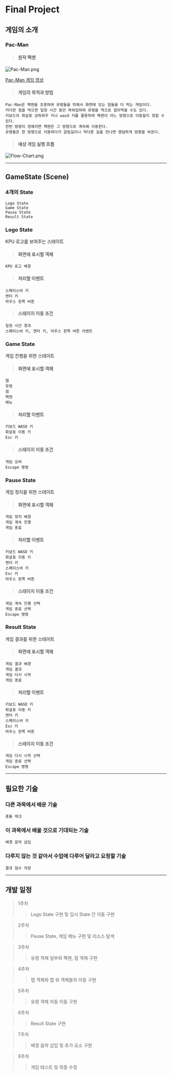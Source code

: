 # Final Project
## 게임의 소개
### Pac-Man

> #### 원작 팩맨

![Pac-Man.png][pic]

[pic]: https://upload.wikimedia.org/wikipedia/en/5/59/Pac-man.png "Pac-Man Screenshot"

[Pac-Man 게임 영상](https://www.youtube.com/watch?v=X9gZrWsF4p4&feature=emb_logo "Pac-man (1980) Game play")

> #### 게임의 목적과 방법

```
Pac-Man은 팩맨을 조종하여 유령들을 피해서 화면에 있는 점들을 다 먹는 게임이다.   
커다란 점을 먹으면 일정 시간 동안 파워업하여 유령을 역으로 잡아먹을 수도 있다.   
키보드의 화살표 상하좌우 키나 wasd 키를 활용하여 팩맨이 어느 방향으로 이동할지 정할 수 있다.   
한번 방향이 정해지면 팩맨은 그 방향으로 계속해 이동한다.   
유령들은 한 방향으로 이동하다가 갈림길이나 막다른 길을 만나면 랜덤하게 방향을 바꾼다.   
```

> #### 예상 게임 실행 흐름

![Flow-Chart.png](https://user-images.githubusercontent.com/58351541/95650405-7bddf400-0b1e-11eb-8dc0-dbabc7b29092.png "게임 실행 흐름도")

--------------
## GameState (Scene)
### 4개의 State

```
Logo State   
Game State   
Pause State   
Result State   
```

### Logo State

KPU 로고를 보여주는 스테이트

> #### 화면에 표시할 객체
	
	KPU 로고 배경

> #### 처리할 이벤트

```
스페이스바 키   
엔터 키   
마우스 왼쪽 버튼
```

> #### 스테이지 이동 조건

```
일정 시간 경과   
스페이스바 키, 엔터 키, 마우스 왼쪽 버튼 이벤트
```

### Game State

게임 진행을 위한 스테이트

> #### 화면에 표시할 객체

```
맵   
유령   
점   
팩맨   
메뉴
```

> #### 처리할 이벤트

```
키보드 WASD 키   
화살표 이동 키   
Esc 키
```

> #### 스테이지 이동 조건

```
게임 오버   
Escape 명령
```

### Pause State

게임 정지를 위한 스테이트

> #### 화면에 표시할 객체

```
게임 정지 배경   
게임 계속 진행   
게임 종료
```

> #### 처리할 이벤트

```
키보드 WASD 키   
화살표 이동 키   
엔터 키   
스페이스바 키   
Esc 키   
마우스 왼쪽 버튼   
```

> #### 스테이지 이동 조건

```
게임 계속 진행 선택   
게임 종료 선택   
Escape 명령
```

### Result State

게임 결과를 위한 스테이트

> #### 화면에 표시할 객체

```
게임 결과 배경   
게임 결과   
게임 다시 시작   
게임 종료
```

> #### 처리할 이벤트

```
키보드 WASD 키   
화살표 이동 키   
엔터 키   
스페이스바 키   
Esc 키   
마우스 왼쪽 버튼
```

> #### 스테이지 이동 조건

```
게임 다시 시작 선택   
게임 종료 선택   
Escape 명령   
```

--------------
## 필요한 기술
### 다른 과목에서 배운 기술

	충돌 체크

### 이 과목에서 배울 것으로 기대되는 기술

	배경 음악 삽입

### 다루지 않는 것 같아서 수업에 다루어 달라고 요청할 기술

	결과 점수 저장

--------------
## 개발 일정
> 1주차
>> Logo State 구현 및 임시 State 간 이동 구현   

> 2주차
>> Pause State, 게임 메뉴 구현 및 리소스 탐색   

> 3주차
>> 유령 객체 일부와 팩맨, 점 객체 구현   

> 4주차
>> 맵 객체와 맵 위 객체들의 이동 구현   

> 5주차
>> 유령 객체 자동 이동 구현   

> 6주차
>> Result State 구현   

> 7주차
>> 배경 음악 삽입 및 추가 요소 구현   

> 8주차
>> 게임 테스트 및 최종 수정   
